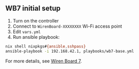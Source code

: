 ## WB7 initial setup
1. Turn on the controller
2. Connect to `WirenBoard-XXXXXXXX` Wi-Fi access point
3. Edit `vars.yml`
4. Run ansible playbook:
```sh
nix shell nixpkgs#{ansible,sshpass}
ansible-playbook -i 192.168.42.1, playbooks/wb7-base.yml
```
For more details, see [Wiren Board 7](https://wirenboard.com/wiki/Wiren_Board_7#%D0%A7%D1%82%D0%BE_%D0%B4%D0%B0%D0%BB%D1%8C%D1%88%D0%B5).
